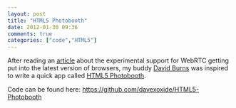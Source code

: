```yaml
---
layout: post
title: "HTML5 Photobooth"
date: 2012-01-30 09:36
comments: true
categories: ["code","HTML5"]
---
```

After reading an [article](http://arstechnica.com/business/news/2012/01/hands-on-building-an-html5-photo-booth-with-chromes-new-webcam-api.ars) about the experimental support for WebRTC getting put into the latest version of browsers, my buddy [David Burns](https://plus.google.com/102577299588201077107/about) was inspired to write a quick app called [HTML5 Photobooth](http://html5photobooth.com/).

Code can be found here: https://github.com/davexoxide/HTML5-Photobooth